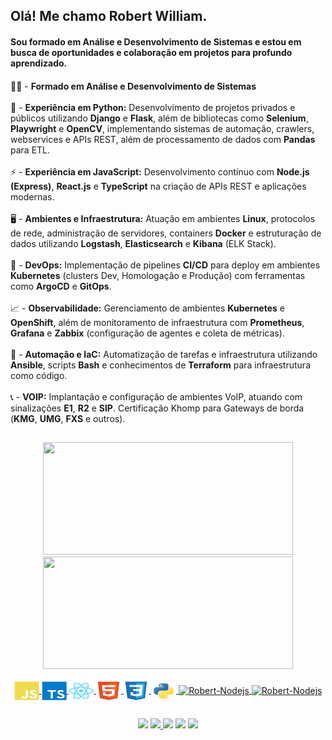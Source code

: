 ## Olá! Me chamo Robert William.

<div> 
  <h4> Sou formado em Análise e Desenvolvimento de Sistemas e estou em busca de oportunidades e colaboração em projetos para profundo aprendizado. <h4>
</div> 
    
<div> 
   👨‍🎓 - <strong>Formado em Análise e Desenvolvimento de Sistemas</strong> </br></br>
   🐍 - <strong>Experiência em Python:</strong> Desenvolvimento de projetos privados e públicos utilizando <strong>Django</strong> e <strong>Flask</strong>, além de bibliotecas como <strong>Selenium</strong>, <strong>Playwright</strong> e <strong>OpenCV</strong>, implementando sistemas de automação, crawlers, webservices e APIs REST, além de processamento de dados com <strong>Pandas</strong> para ETL. </br></br>
   ⚡ - <strong>Experiência em JavaScript:</strong> Desenvolvimento contínuo com <strong>Node.js (Express)</strong>, <strong>React.js</strong> e <strong>TypeScript</strong> na criação de APIs REST e aplicações modernas. </br></br>
   🖥️ - <strong>Ambientes e Infraestrutura:</strong> Atuação em ambientes <strong>Linux</strong>, protocolos de rede, administração de servidores, containers <strong>Docker</strong> e estruturação de dados utilizando <strong>Logstash</strong>, <strong>Elasticsearch</strong> e <strong>Kibana</strong> (ELK Stack). </br></br>
   🔧 - <strong>DevOps:</strong> Implementação de pipelines <strong>CI/CD</strong> para deploy em ambientes <strong>Kubernetes</strong> (clusters Dev, Homologação e Produção) com ferramentas como <strong>ArgoCD</strong> e <strong>GitOps</strong>. </br></br>
   📈 - <strong>Observabilidade:</strong> Gerenciamento de ambientes <strong>Kubernetes</strong> e <strong>OpenShift</strong>, além de monitoramento de infraestrutura com <strong>Prometheus</strong>, <strong>Grafana</strong> e <strong>Zabbix</strong> (configuração de agentes e coleta de métricas). </br></br>
   🤖 - <strong>Automação e IaC:</strong> Automatização de tarefas e infraestrutura utilizando <strong>Ansible</strong>, scripts <strong>Bash</strong> e conhecimentos de <strong>Terraform</strong> para infraestrutura como código. </br></br>
   📞 - <strong>VOIP:</strong> Implantação e configuração de ambientes VoIP, atuando com sinalizações <strong>E1</strong>, <strong>R2</strong> e <strong>SIP</strong>. Certificação Khomp para Gateways de borda (<strong>KMG</strong>, <strong>UMG</strong>, <strong>FXS</strong> e outros).</br>
</div>


   ##

<div align="center">
  <a href="https://github.com/RobertwilliamN">
  <img height="180em" width="400" src="https://github-readme-stats.vercel.app/api?username=RobertwilliamN&show_icons=true&theme=dark&include_all_commits=true&count_private=true"/>
  <img height="180em" width="400" src="https://github-readme-stats.vercel.app/api/top-langs/?username=RobertwilliamN&layout=compact&langs_count=7&theme=dark"/>
</div>
  
 <div style="display: inline_block" align="center"><br>
  <img align="center" alt="Robert-Js" height="30" width="40" src="https://raw.githubusercontent.com/devicons/devicon/master/icons/javascript/javascript-plain.svg">
  <img align="center" alt="Robert-Ts" height="30" width="40" src="https://raw.githubusercontent.com/devicons/devicon/master/icons/typescript/typescript-plain.svg">
  <img align="center" alt="Robert-React" height="30" width="40" src="https://raw.githubusercontent.com/devicons/devicon/master/icons/react/react-original.svg">
  <img align="center" alt="Robert-HTML" height="30" width="40" src="https://raw.githubusercontent.com/devicons/devicon/master/icons/html5/html5-original.svg">
  <img align="center" alt="Robert-CSS" height="30" width="40" src="https://raw.githubusercontent.com/devicons/devicon/master/icons/css3/css3-original.svg">
  <img align="center" alt="Robert-Python" height="30" width="40" src="https://raw.githubusercontent.com/devicons/devicon/master/icons/python/python-original.svg">
  <img align="center" alt="Robert-Nodejs" height="30" width="40" src="https://cdn.jsdelivr.net/gh/devicons/devicon/icons/nodejs/nodejs-original.svg">
   <img align="center" alt="Robert-Nodejs" height="30" width="40" src="https://img.shields.io/badge/Linux-FCC624?style=for-the-badge&logo=linux&logoColor=black">
   
</div>

   ##
  
  <div align="center"> 
    <a href="https://www.linkedin.com/in/robert-william-cv/" target="_blank"><img src="https://img.shields.io/badge/-LinkedIn-%230077B5?style=for-the-badge&logo=linkedin&logoColor=white" target="_blank"></a> 
    <a href = "mailto:robertwilliam0963@gmail.com"><img src="https://img.shields.io/badge/-Gmail-%23333?style=for-the-badge&logo=gmail&logoColor=white" target="_blank">   </a>
    <a href="https://contate.me/robert_william" target="_blank"><img src="https://img.shields.io/badge/WhatsApp-25D366?style=for-the-badge&logo=whatsapp&logoColor=white" target="_blank"></a> 
    <a href="https://t.me/Robert_William_R" target="_blank"><img src="https://img.shields.io/badge/Telegram-2CA5E0?style=for-the-badge&logo=telegram&logoColor=white" target="_blank"></a>
    <a href="https://www.instagram.com/robert_willliam/" target="_blank"><img src="https://img.shields.io/badge/-Instagram-%23E4405F?style=for-the-badge&logo=instagram&logoColor=white" target="_blank"></a>
   
</div>
  
  



